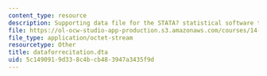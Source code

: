 ```yaml
---
content_type: resource
description: Supporting data file for the STATA? statistical software tutorial.
file: https://ol-ocw-studio-app-production.s3.amazonaws.com/courses/14-33-economics-research-and-communication-spring-2005/5c1490919d338c4bcb483947a3435f9d_dataforrecitation.dta
file_type: application/octet-stream
resourcetype: Other
title: dataforrecitation.dta
uid: 5c149091-9d33-8c4b-cb48-3947a3435f9d
---
```

